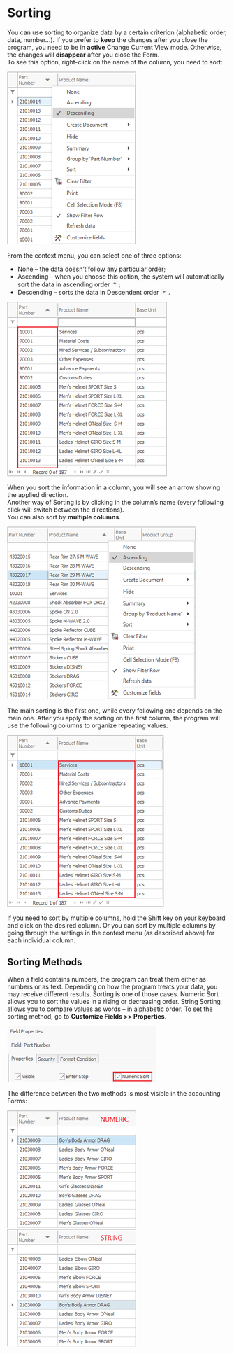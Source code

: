 # Sorting

You can use sorting to organize data by a certain criterion (alphabetic order, data, number…). If you prefer to <b>keep</b> the changes after you close the program, you need to be in <b>active</b> Change Current View mode. Otherwise, the changes will <b>disappear</b> after you close the Form. <br>
To see this option, right-click on the name of the column, you need to sort:<br>

![Descening](pictures/descening.png)

From the context menu, you can select one of three options:

- None – the data doesn’t follow any particular order;
- Ascending – when you choose this option, the system will automatically sort the data in ascending order ![Up](pictures/up.png);
- Descending – sorts the data in Descendent order ![Down](pictures/down.png).

![Sorted main column](pictures/sorted-main-column.png)

When you sort the information in a column, you will see an arrow showing the applied direction. <br>
Another way of Sorting is by clicking in the column’s name (every following click will switch between the directions). <br>
You can also sort by <b>multiple columns</b>. 

![Ascening](pictures/ascending.png)

The main sorting is the first one, while every following one depends on the main one. After you apply the sorting on the first column, the program will use the following columns to organize repeating values. 

![Sorted second column](pictures/sorted-second-column.png)

If you need to sort by multiple columns, hold the Shift key on your keyboard and click on the desired column. Or you can sort by multiple columns by going through the settings in the context menu (as described above) for each individual column.

## Sorting Methods

When a field contains numbers, the program can treat them either as numbers or as text. Depending on how the program treats your data, you may receive different results. Sorting is one of those cases. Numeric Sort allows you to sort the values in a rising or decreasing order. String Sorting allows you to compare values as words – in alphabetic order. To set the sorting method, go to <b>Customize Fields >> Properties</b>.

![Numeric sort](pictures/numeric-sort.png)

The difference between the two methods is most visible in the accounting Forms:

![Numeric Sorted Form](pictures/numeric-sorted-form.png) ![String Sorted Form](pictures/string-sorted-fort.png)
